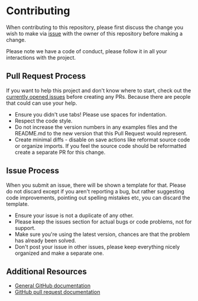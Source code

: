 # Contributing

When contributing to this repository, please first discuss the change you wish to make via [issue](https://github.com/Despical/Commons/issues/new) with the owner of this repository before making a change. 

Please note we have a code of conduct, please follow it in all your interactions with the project.

## Pull Request Process
If you want to help this project and don't know where to start, check out the [currently opened issues](https://github.com/Despical/Commons/issues)
before creating any PRs. Because there are people that could can use your help.

* Ensure you didn't use tabs! Please use spaces for indentation.
* Respect the code style.
* Do not increase the version numbers in any examples files and the README.md to the
  new version that this Pull Request would represent.
* Create minimal diffs - disable on save actions like reformat source code or organize imports.
  If you feel the source code should be reformatted create a separate PR for this change.

## Issue Process
When you submit an issue, there will be shown a template for that. Please do not discard except if you
aren't reporting a bug, but rather suggesting code improvements, pointing out spelling mistakes etc,
you can discard the template.

* Ensure your issue is not a duplicate of any other.
* Please keep the issues section for actual bugs or code problems, not for support.
* Make sure you're using the latest version, chances are that the problem has already been solved.
* Don't post your issue in other issues, please keep everything nicely organized and make a separate one.

## Additional Resources

* [General GitHub documentation](https://help.github.com/)
* [GitHub pull request documentation](https://help.github.com/articles/creating-a-pull-request/)
